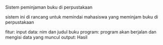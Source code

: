 Sistem peminjaman buku di perpustakaan

sistem ini di rancang untuk memindai mahasiswa yang meminjam buku di perpustakaan

fitur:
input data: nim dan judul buku 
program: program akan berjalan dan mengisi data yang muncul
output: Hasil
